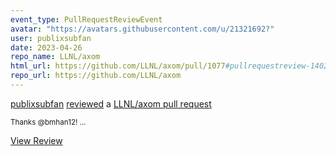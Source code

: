 ```yaml
---
event_type: PullRequestReviewEvent
avatar: "https://avatars.githubusercontent.com/u/21321692?"
user: publixsubfan
date: 2023-04-26
repo_name: LLNL/axom
html_url: https://github.com/LLNL/axom/pull/1077#pullrequestreview-1402542434
repo_url: https://github.com/LLNL/axom
---
```


<a href='https://github.com/publixsubfan' target='_blank'>publixsubfan</a> <a href='https://github.com/LLNL/axom/pull/1077#pullrequestreview-1402542434' target='_blank'>reviewed</a> a <a href='https://github.com/LLNL/axom/pull/1077' target='_blank'>LLNL/axom pull request</a>

<small>Thanks @bmhan12!...</small>

<a href='https://github.com/LLNL/axom/pull/1077#pullrequestreview-1402542434' target='_blank'>View Review</a>